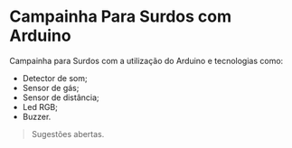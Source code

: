 # Campainha Para Surdos com Arduino

Campainha para Surdos com a utilização do Arduino e tecnologias como:
- Detector de som;
- Sensor de gás;
- Sensor de distância; 
- Led RGB;
- Buzzer.
> Sugestões abertas.

